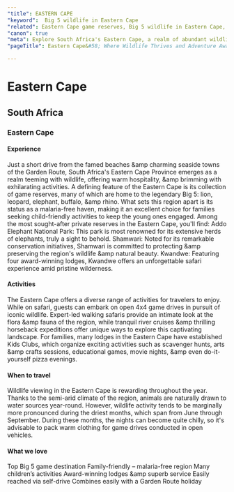 ```yaml
---
"title": EASTERN CAPE
"keyword":  Big 5 wildlife in Eastern Cape
"related": Eastern Cape game reserves, Big 5 wildlife in Eastern Cape, Addo Elephant National Park, Shamwari conservation initiatives, Kwandwe award-winning lodges, Family-friendly lodges Eastern Cape, 4x4 game drives in Eastern Cape, Child-friendly activities in malaria-free region, Eastern Cape safari experiences, Best time for wildlife viewing in Eastern Cape
"canon": true
"meta": Explore South Africa's Eastern Cape, a realm of abundant wildlife, renowned Big 5 game reserves like Addo Elephant National Park and Shamwari, and child-friendly activities in a malaria-free region. Discover award-winning lodges, thrilling 4x4 game drives, and the best time for wildlife viewing in the Eastern Cape.
"pageTitle": Eastern Cape&#58; Where Wildlife Thrives and Adventure Awaits

---
```


# Eastern Cape
## South Africa
### Eastern Cape

#### Experience
Just a short drive from the famed beaches &amp charming seaside towns of the Garden Route, South Africa's Eastern Cape Province emerges as a realm teeming with wildlife, offering warm hospitality, &amp brimming with exhilarating activities.
A defining feature of the Eastern Cape is its collection of game reserves, many of which are home to the legendary Big 5: lion, leopard, elephant, buffalo, &amp rhino. What sets this region apart is its status as a malaria-free haven, making it an excellent choice for families seeking child-friendly activities to keep the young ones engaged.
Among the most sought-after private reserves in the Eastern Cape, you'll find:
Addo Elephant National Park: This park is most renowned for its extensive herds of elephants, truly a sight to behold.
Shamwari: Noted for its remarkable conservation initiatives, Shamwari is committed to protecting &amp preserving the region's wildlife &amp natural beauty.
Kwandwe: Featuring four award-winning lodges, Kwandwe offers an unforgettable safari experience amid pristine wilderness.

#### Activities
The Eastern Cape offers a diverse range of activities for travelers to enjoy. While on safari, guests can embark on open 4x4 game drives in pursuit of iconic wildlife. Expert-led walking safaris provide an intimate look at the flora &amp fauna of the region, while tranquil river cruises &amp thrilling horseback expeditions offer unique ways to explore this captivating landscape.
For families, many lodges in the Eastern Cape have established Kids Clubs, which organize exciting activities such as scavenger hunts, arts &amp crafts sessions, educational games, movie nights, &amp even do-it-yourself pizza evenings.

#### When to travel
Wildlife viewing in the Eastern Cape is rewarding throughout the year. Thanks to the semi-arid climate of the region, animals are naturally drawn to water sources year-round. However, wildlife activity tends to be marginally more pronounced during the driest months, which span from June through September.
During these months, the nights can become quite chilly, so it's advisable to pack warm clothing for game drives conducted in open vehicles.


#### What we love
Top Big 5 game destination
Family-friendly – malaria-free region
Many children’s activities
Award-winning lodges &amp superb service
Easily reached via self-drive
Combines easily with a Garden Route holiday